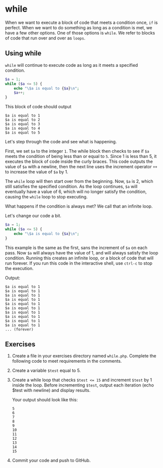 # while

When we want to execute a block of code that meets a condition once, `if` is perfect.  When we want to do something as long as a condition is met, we have a few other options.  One of those options is `while`.  We refer to blocks of code that run over and over as `loops`.

## Using while

`while` will continue to execute code as long as it meets a specified condition.

~~~php
$a = 1;
while ($a <= 5) {
    echo "\$a is equal to {$a}\n";
    $a++;
}
~~~

This block of code should output

    $a is equal to 1
    $a is equal to 2
    $a is equal to 3
    $a is equal to 4
    $a is equal to 5

Let's step through the code and see what is happening.

First, we set `$a` to the integer `1`.  The while block then checks to see if `$a` meets the condition of being less than or equal to `5`.  Since 1 is less than 5, it executes the block of code inside the curly braces.  This code outputs the value of `$a` with a newline, then the next line uses the increment operator `++` to increase the value of `$a` by 1.

The `while` loop will then start over from the beginning. Now, `$a` is 2, which still satisfies the specified condition. As the loop continues, `$a` will eventually have a value of 6, which will no longer satisfy the condition, causing the `while` loop to stop executing.

What happens if the condition is always met?  We call that an infinite loop.

Let's change our code a bit.

~~~php
$a = 1;
while ($a <= 5) {
    echo "\$a is equal to {$a}\n";
}
~~~

This example is the same as the first, sans the increment of `$a` on each pass.  Now `$a` will always have the value of 1, and will always satisfy the loop condition.  Running this creates an infinite loop, or a block of code that will run forever.  If you run this code in the interactive shell, use `ctrl-c` to stop the execution.

Output:

    $a is equal to 1
    $a is equal to 1
    $a is equal to 1
    $a is equal to 1
    $a is equal to 1
    $a is equal to 1
    $a is equal to 1
    $a is equal to 1
    $a is equal to 1
    $a is equal to 1
    ... (forever)

## Exercises

1. Create a file in your exercises directory named `while.php`. Complete the following code to meet requirements in the comments.

1. Create a variable `$test` equal to 5.

1. Create a while loop that checks `$test <= 15` and increment `$test` by 1 inside the loop.  Before incrementing `$test`, output each iteration (echo $test with newline) and display results.

    Your output should look like this:

    ~~~
    5
    6
    7
    8
    9
    10
    11
    12
    13
    14
    15
    ~~~

1. Commit your code and push to GitHub.
